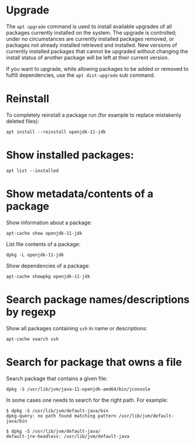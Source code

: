 
# Upgrade

The `apt upgrade` command is used to install available upgrades of all packages
currently installed on the system. The upgrade is controlled; under no
circumstances are currently installed packages removed, or packages not already
installed retrieved and installed. New versions of currently installed packages
that cannot be upgraded without changing the install status of another package
will be left at their current version.

If you want to upgrade, while allowing packages to be added or removed to
fulfill dependencies, use the `apt dist-upgrade` sub command.


# Reinstall
To completely reinstall a package run (for example to replace mistakenly deleted
files):

    apt install --reinstall openjdk-11-jdk

# Show installed packages:

    apt list --installed


# Show metadata/contents of a package
Show information about a package:

    apt-cache show openjdk-11-jdk

List file contents of a package:

    dpkg -L openjdk-11-jdk

Show dependencies of a package:

    apt-cache showpkg openjdk-11-jdk


# Search package names/descriptions by regexp

Show all packages containing `ssh` in name or descriptions:

    apt-cache search ssh


# Search for package that owns a file
Search package that contains a given file:

    dpkg -S /usr/lib/jvm/java-11-openjdk-amd64/bin/jconsole

In some cases one needs to search for the right path. For example:

    $ dpkg -S /usr/lib/jvm/default-java/bin
    dpkg-query: no path found matching pattern /usr/lib/jvm/default-java/bin

    $ dpkg -S /usr/lib/jvm/default-java/
    default-jre-headless: /usr/lib/jvm/default-java
